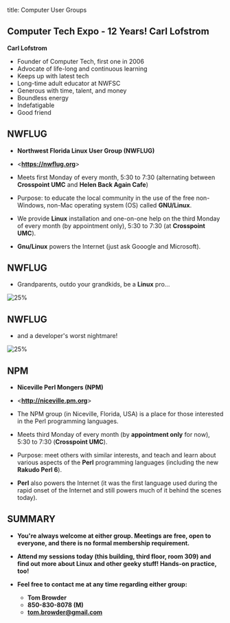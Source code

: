 title: Computer User Groups
<!-- insert-file headers.md -->

## Computer Tech Expo - 12 Years! Carl Lofstrom

**Carl Lofstrom**

- Founder of Computer Tech, first one in 2006 
- Advocate of life-long and continuous learning
- Keeps up with latest tech
- Long-time adult educator at NWFSC
- Generous with time, talent, and money
- Boundless energy
- Indefatigable
- Good friend

## NWFLUG

- **Northwest Florida Linux User Group (NWFLUG)**

- <**<https://nwflug.org>**>

- Meets first Monday of every month, 5:30 to 7:30 (alternating between
**Crosspoint UMC** and **Helen Back Again Cafe**)

- Purpose: to educate the local community in the use of the free
non-Windows, non-Mac operating system (OS) called **GNU/Linux**.

- We provide **Linux** installation and one-on-one help on the third
Monday of every month (by appointment only), 5:30 to 7:30 (at
**Crosspoint UMC**).

- **Gnu/Linux** powers the Internet (just ask Gooogle and Microsoft).

## NWFLUG

- Grandparents, outdo your grandkids, be a **Linux** pro...

![25%](pics/upper-dzone-comics-linux-depressed-developer-21.png)

## NWFLUG

- and a developer's worst nightmare!

![25%](pics/lower-dzone-comics-linux-depressed-developer-21.png)


## NPM

- **Niceville Perl Mongers (NPM)**

- <**<http://niceville.pm.org>**>

- The NPM group (in Niceville, Florida, USA) is a place for those
interested in the Perl programming languages.

- Meets third Monday of every month (by **appointment only** for now), 5:30 to
  7:30 (**Crosspoint UMC**).

- Purpose: meet others with similar interests, and teach and learn
about various aspects of the **Perl** programming languages (including the
new **Rakudo Perl 6**).

- **Perl** also powers the Internet (it was the first language used
  during the rapid onset of the Internet and still powers much of it
  behind the scenes today).

## SUMMARY

- **You're always welcome at either group. Meetings are free, open to
  everyone, and there is no formal membership requirement.**

- **Attend my sessions today (this building, third floor, room 309) and
  find out more about Linux and other geeky stuff! Hands-on practice, too!**

- **Feel free to contact me at any time regarding either group:**

    - **Tom Browder**
    - **850-830-8078 (M)**
    - **<tom.browder@gmail.com>**
